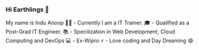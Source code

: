 ### Hi Earthlings 👋
My name is Indu Anoop
👩‍🏫 - Currently I am a IT Trainer.
🎓 - Qualified as a Post-Grad IT Engineer.
📚 - Specilization in Web Development, Cloud Computing and DevOps
💻 - Ex-Wipro
⚡ - Love coding and Day Dreaming 😄 

<!--
**induanoopsia/induanoopsia** is a ✨ _special_ ✨ repository because its `README.md` (this file) appears on your GitHub profile.

Here are some ideas to get you started:

- 🔭 I’m currently working on ...
- 🌱 I’m currently learning ...
- 👯 I’m looking to collaborate on ...
- 🤔 I’m looking for help with ...
- 💬 Ask me about ...
- 📫 How to reach me: ...
- 😄 Pronouns: ...
- ⚡ Fun fact: ...
-->
